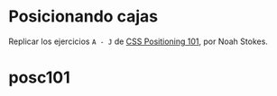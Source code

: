 # Posicionando cajas

Replicar los ejercicios `A - J` de [CSS Positioning 101](https://alistapart.com/article/css-positioning-101 "CSS Positioning 101"), por Noah Stokes.
# posc101
